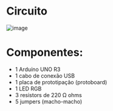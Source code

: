 # Circuito
![image](https://user-images.githubusercontent.com/77423877/236475942-a645a84f-85ff-49df-9091-7e6f33a505d6.png)

# Componentes:
- 1 Arduíno UNO R3
- 1 cabo de conexão USB
- 1 placa de prototipação (protoboard)
- 1 LED RGB
- 3 resistors de 220 Ω ohms
- 5 jumpers (macho-macho)

